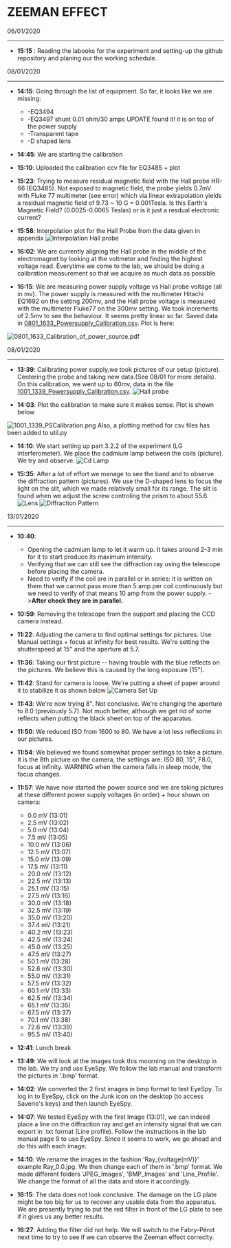 ZEEMAN EFFECT
============

06/01/2020
__________

* **15:15** : Reading the labooks for the experiment and setting-up the github repository and planing our the working schedule.

08/01/2020
__________

* **14:15**: Going through the list of equipment. So far, it looks like we are missing:
    * -EQ3494
    * -EQ3497 shunt 0.01 ohm/30 amps UPDATE found it! it is on top of the power supply
    * -Transparent tape
    * -D shaped lens

* **14:45**: We are starting the calibration

* **15:10**: Uploaded the calibration ccv file for EQ3485 + plot

* **15:23**: Trying to measure residual magnetic field with the Hall probe HR-66 (EQ3485). Not exposed to magnetic field, the probe yields 0.7mV with Fluke 77 multimeter (see error) which via linear extrapolation yields a residual magnetic field of 9.73 ~ 10 G = 0.001Tesla. Is this Earth's Magnetic Field? (0.0025-0.0065 Teslas) or is it just a resdual electronic current?

* **15:58**: Interpolation plot for the Hall Probe from the data given in appendix
![Interpolation Hall probe](https://github.com/antoinebelley/Phys_359/blob/master/Lab1_Zeeman/Figures/Calibration_of_Hall_Probe.png)

* **16:02**: We are currently aligning the Hall probe in the middle of the electromagnet by looking at the voltmeter and finding the highest voltage read.
Everytime we come to the lab, we should be doing a calibration measurement so that we acquire as much data as possible

* **16:15**: We are measuring power supply voltage vs Hall probe voltage (all in mv). The power supply is measured with the multimeter Hitachi EQ1692 on the setting 200mv, and the Hall probe voltage is measured with the multimeter Fluke77 on the 300mv setting. We took increments of 2.5mv to see the behaviour. It seems pretty linear so far. Saved data in [0801_1633_Powersupply_Calibration.csv](https://github.com/antoinebelley/Phys_359/blob/master/Lab1_Zeeman/Data/CalibrationPowerSupply/0801_1663_PSCalibraiton.csv).
Plot is here:

![0801_1633_Calibration_of_power_source.pdf](https://github.com/antoinebelley/Phys_359/blob/master/Lab1_Zeeman/Figures/0801_1633_Calibration_of_power_source.png)


08/01/2020
__________
* **13:39**: Calibrating power supply,we took pictures of our setup (picture). Centering the probe and taking new data.(See 08/01 for more details). On this calibration, we went up to 60mv, data in the file [1001_1339_Powersupply_Calibration.csv](https://github.com/antoinebelley/Phys_359/blob/master/Lab1_Zeeman/Data/CalibrationPowerSupply/1001_1339_PSCalibraiton.csv). 
![Hall probe](https://github.com/antoinebelley/Phys_359/blob/master/Lab1_Zeeman/Pictures/Hall_Probe.png)



* **14:03**: Plot the calibration to make sure it makes sense. Plot is shown below


![1001_1339_PSCalibration.png](https://github.com/antoinebelley/Phys_359/blob/master/Lab1_Zeeman/Figures/1001_1339_PSCalibration.png)
Also, a plotting method for csv files has been added to util.py

* **14:10**: We start setting up part 3.2.2 of the experiment (LG interferometer). We place the cadmium lamp between the coils (picture). We try and observe.
![Cd Lamp](https://github.com/antoinebelley/Phys_359/blob/master/Lab1_Zeeman/Pictures/Cd_Lamp.png)

* **15:35**: After a lot of effort we manage to see the band and to observe the diffraction pattern (pictures). We use the D-shaped lens to focus the light on the slit, which we made relatively small for its range. The slit is found when we adjust the screw controling the prism to about 55.6. 
![Lens](https://github.com/antoinebelley/Phys_359/blob/master/Lab1_Zeeman/Pictures/Focusing_Lens_Setup.png)
![Diffraction Pattern](https://github.com/antoinebelley/Phys_359/blob/master/Lab1_Zeeman/Pictures/Diffraction_Pattern.png)


13/01/2020
__________
* **10:40**:
    * Opening the cadmium lamp to let it warm up. It takes around 2-3 min for it to start produce its maximum intensity. 
    * Verifying that we can still see the diffraction ray using the telescope before placing the camera. 
    * Need to verify if the coil are in parallel or in series: it is written on them that we cannot pass more than 5 amp per coil continuously but we need to verify of that means 10 amp from the power supply. ->**After check they are in parallel.**

* **10:59**: Removing the telescope from the support and placing the CCD camera instead.

* **11:22**: Adjusting the camera to find optimal settings for pictures. Use Manual settings + focus at infinity for best results. We're setting the shutterspeed at 15" and the aperture at 5.7. 

* **11:36**: Taking our first picture -- having trouble with the blue reflects on the pictures. We believe this is caused by the long exposure (15").

* **11:42**: Stand for camera is loose. We're putting a sheet of paper around it to stabilize it as shown below
![Camera Set Up](https://github.com/antoinebelley/Phys_359/blob/master/Lab1_Zeeman/Pictures/Camera_Set_up.png.png)

* **11:43**: We're now trying 8". Not conclusive. We're changing the aperture to 8.0 (previously 5.7). Not much better, although we get rid of some reflects when putting the black sheet on top of the apparatus.

* **11:50**: We reduced ISO from 1600 to 80. We have a lot less reflections in our pictures. 

* **11:54**: We believed we found somewhat proper settings to take a picture. It is the 8th picture on the camera, the settings are: ISO 80, 15", F8.0, focus at infinity. WARNING when the camera falls in sleep mode, the focus changes.

* **11:57**: We have now started the power source and we are taking pictures at these different power supply voltages (in order) + hour shown on camera:
    * 0.0 mV (13:01)
    * 2.5 mV (13:02)
    * 5.0 mV (13:04)
    * 7.5 mV (13:05)
    * 10.0 mV (13:06)
    * 12.5 mV (13:07)
    * 15.0 mV (13:09)
    * 17.5 mV (13:11)
    * 20.0 mV (13:12)
    * 22.5 mV (13:13)
    * 25.1 mV (13:15)
    * 27.5 mV (13:16)
    * 30.0 mV (13:18)
    * 32.5 mV (13:19)
    * 35.0 mV (13:20)
    * 37.4 mV (13:21)
    * 40.2 mV (13:23)
    * 42.5 mV (13:24)
    * 45.0 mV (13:25)
    * 47.5 mV (13:27)
    * 50.1 mV (13:28)
    * 52.6 mV (13:30)
    * 55.0 mV (13:31)
    * 57.5 mV (13:32)
    * 60.1 mV (13:33)
    * 62.5 mV (13:34)
    * 65.1 mV (13:35)
    * 67.5 mV (13:37)
    * 70.1 mV (13:38)
    * 72.6 mV (13:39)
    * 95.5 mV (13:40)

* **12:41**: Lunch break

* **13:49**: We will look at the images took this moorning on the desktop in the lab. We try and use EyeSpy. We follow the lab manual and transform the pictures in '.bmp' format. 

* **14:02**: We converted the 2 first images in bmp format to test EyeSpy. To log in to EyeSpy, click on the Junk icon on the desktop (to access Saverio's keys) and then launch EyeSpy.

* **14:07**: We tested EyeSpy with the first Image (13:01), we can indeed place a line on the diffraction ray and get an intensity signal that we can export in .txt format (Line profile). Follow the instructions in the lab manual page 9 to use EyeSpy. Since it seems to work, we go ahead and do this with each image.  

* **14:10**: We rename the images in the fashion 'Ray_{voltage(mV)}' example Ray_0.0.jpg. We then change each of them in '.bmp' format. We made different folders 'JPEG_Images', 'BMP_Images' and 'Line_Profile'. We change the format of all the data and store it accordingly. 

* **16:15**: The data does not look conclusive. The damage on the LG plate might be too big for us to recover any usable data from the apparatus. We are presently trying to put the red filter in front of the LG plate to see if it gives us any better results.

* **16:27**: Adding the filter did not help. We will switch to the Fabry-Pérot next time to try to see if we can observe the Zeeman effect correclty.





